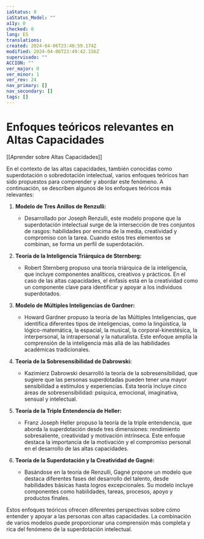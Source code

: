 ```yaml
---
iaStatus: 0
iaStatus_Model: ""
a11y: 0
checked: 0
lang: ES
translations: 
created: 2024-04-06T23:48:59.174Z
modified: 2024-04-06T23:49:42.156Z
supervisado: ""
ACCION: ""
ver_major: 0
ver_minor: 1
ver_rev: 24
nav_primary: []
nav_secondary: []
tags: []
---
```

# Enfoques teóricos relevantes en Altas Capacidades

[[Aprender sobre Altas Capacidades]]

En el contexto de las altas capacidades, también conocidas como superdotación o sobredotación intelectual, varios enfoques teóricos han sido propuestos para comprender y abordar este fenómeno. A continuación, se describen algunos de los enfoques teóricos más relevantes:

1. **Modelo de Tres Anillos de Renzulli:**
   - Desarrollado por Joseph Renzulli, este modelo propone que la superdotación intelectual surge de la intersección de tres conjuntos de rasgos: habilidades por encima de la media, creatividad y compromiso con la tarea. Cuando estos tres elementos se combinan, se forma un perfil de superdotación.

2. **Teoría de la Inteligencia Triárquica de Sternberg:**
   - Robert Sternberg propuso una teoría triárquica de la inteligencia, que incluye componentes analíticos, creativos y prácticos. En el caso de las altas capacidades, el énfasis está en la creatividad como un componente clave para identificar y apoyar a los individuos superdotados.

3. **Modelo de Múltiples Inteligencias de Gardner:**
   - Howard Gardner propuso la teoría de las Múltiples Inteligencias, que identifica diferentes tipos de inteligencias, como la lingüística, la lógico-matemática, la espacial, la musical, la corporal-kinestésica, la interpersonal, la intrapersonal y la naturalista. Este enfoque amplía la comprensión de la inteligencia más allá de las habilidades académicas tradicionales.

4. **Teoría de la Sobresensibilidad de Dabrowski:**
   - Kazimierz Dabrowski desarrolló la teoría de la sobresensibilidad, que sugiere que las personas superdotadas pueden tener una mayor sensibilidad a estímulos y experiencias. Esta teoría incluye cinco áreas de sobresensibilidad: psíquica, emocional, imaginativa, sensual y intelectual.

5. **Teoría de la Triple Entendencia de Heller:**
   - Franz Joseph Heller propuso la teoría de la triple entendencia, que aborda la superdotación desde tres dimensiones: rendimiento sobresaliente, creatividad y motivación intrínseca. Este enfoque destaca la importancia de la motivación y el compromiso personal en el desarrollo de las altas capacidades.

6. **Teoría de la Superdotación y la Creatividad de Gagné:**
   - Basándose en la teoría de Renzulli, Gagné propone un modelo que destaca diferentes fases del desarrollo del talento, desde habilidades básicas hasta logros excepcionales. Su modelo incluye componentes como habilidades, tareas, procesos, apoyo y productos finales.

Estos enfoques teóricos ofrecen diferentes perspectivas sobre cómo entender y apoyar a las personas con altas capacidades. La combinación de varios modelos puede proporcionar una comprensión más completa y rica del fenómeno de la superdotación intelectual.